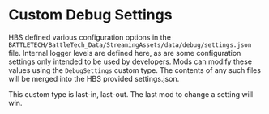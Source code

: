 # Custom Debug Settings

HBS defined various configuration options in the `BATTLETECH/BattleTech_Data/StreamingAssets/data/debug/settings.json` file. Internal logger levels are defined here, as are some configuration settings only intended to be used by developers. Mods can modify these values using the `DebugSettings` custom type. The contents of any such files will be merged into the HBS provided settings.json. 

This custom type is last-in, last-out. The last mod to change a setting will win.
